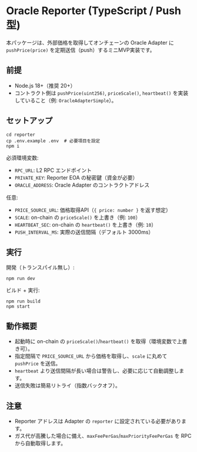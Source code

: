 # Oracle Reporter (TypeScript / Push 型)

本パッケージは、外部価格を取得してオンチェーンの Oracle Adapter に `pushPrice(price)` を定期送信（push）するミニMVP実装です。

## 前提
- Node.js 18+（推奨 20+）
- コントラクト側は `pushPrice(uint256)`, `priceScale()`, `heartbeat()` を実装していること（例: `OracleAdapterSimple`）。

## セットアップ
```
cd reporter
cp .env.example .env  # 必要項目を設定
npm i
```

必須環境変数:
- `RPC_URL`: L2 RPC エンドポイント
- `PRIVATE_KEY`: Reporter EOA の秘密鍵（資金が必要）
- `ORACLE_ADDRESS`: Oracle Adapter のコントラクトアドレス

任意:
- `PRICE_SOURCE_URL`: 価格取得API（`{ price: number }` を返す想定）
- `SCALE`: on-chain の `priceScale()` を上書き（例: `100`）
- `HEARTBEAT_SEC`: on-chain の `heartbeat()` を上書き（例: `10`）
- `PUSH_INTERVAL_MS`: 実際の送信間隔（デフォルト 3000ms）

## 実行
開発（トランスパイル無し）:
```
npm run dev
```

ビルド + 実行:
```
npm run build
npm start
```

## 動作概要
- 起動時に on-chain の `priceScale()`/`heartbeat()` を取得（環境変数で上書き可）。
- 指定間隔で `PRICE_SOURCE_URL` から価格を取得し、`scale` に丸めて `pushPrice` を送信。
- `heartbeat` より送信間隔が長い場合は警告し、必要に応じて自動調整します。
- 送信失敗は簡易リトライ（指数バックオフ）。

## 注意
- Reporter アドレスは Adapter の `reporter` に設定されている必要があります。
- ガス代が高騰した場合に備え、`maxFeePerGas`/`maxPriorityFeePerGas` を RPC から自動取得します。

